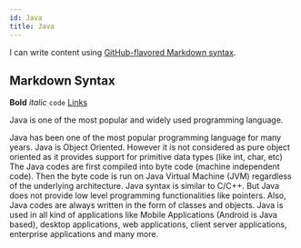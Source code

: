 ```yaml
---
id: Java
title: Java
---
```


I can write content using [GitHub-flavored Markdown syntax](https://github.github.com/gfm/).

## Markdown Syntax

**Bold** _italic_ `code` [Links](#url)

Java is one of the most popular and widely used programming language.

Java has been one of the most popular programming language for many years.
Java is Object Oriented. However it is not considered as pure object oriented as it provides support for primitive data types (like int, char, etc)
The Java codes are first compiled into byte code (machine independent code). Then the byte code is run on Java Virtual Machine (JVM) regardless of the underlying architecture.
Java syntax is similar to C/C++. But Java does not provide low level programming functionalities like pointers. Also, Java codes are always written in the form of classes and objects.
Java is used in all kind of applications like Mobile Applications (Android is Java based), desktop applications, web applications, client server applications, enterprise applications and many more.